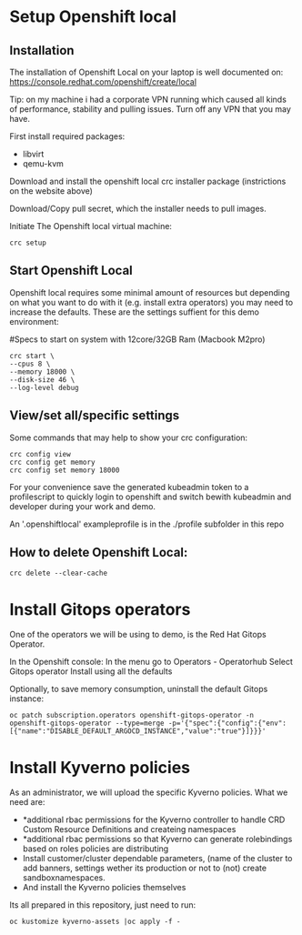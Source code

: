 # Setup Openshift local

## Installation

The installation of Openshift Local on your laptop is well documented on: https://console.redhat.com/openshift/create/local

Tip: on my machine i had a corporate VPN running which caused all kinds of performance, stability and pulling issues. Turn off any VPN that you may have.

First install required packages:
- libvirt
- qemu-kvm

Download and install the openshift local crc installer package (instrictions on the website above)

Download/Copy pull secret, which the installer needs to pull images.

Initiate The Openshift local virtual machine:
```
crc setup
```

## Start Openshift Local

Openshift local requires some minimal amount of resources but depending on what you want to do with it (e.g. install extra operators) you may need to increase the defaults.
These are the settings suffient for this demo environment:

#Specs to start on system with 12core/32GB Ram (Macbook M2pro)
```
crc start \
--cpus 8 \
--memory 18000 \
--disk-size 46 \
--log-level debug
```

## View/set all/specific settings

Some commands that may help to show your crc  configuration:
```
crc config view
crc config get memory
crc config set memory 18000
 ```

For your convenience save the generated kubeadmin token to a profilescript to quickly login to openshift and switch bewith kubeadmin and developer during your work and demo.

An '.openshiftlocal' exampleprofile is in the ./profile subfolder in this repo

## How to delete Openshift Local:

```
crc delete --clear-cache
```


# Install Gitops operators

One of the operators we will be using to demo, is the Red Hat Gitops Operator.

In the Openshift console:
In the menu go to Operators - Operatorhub
Select Gitops operator
Install using all the defaults

Optionally, to save memory consumption, uninstall the default Gitops instance:
```
oc patch subscription.operators openshift-gitops-operator -n openshift-gitops-operator --type=merge -p='{"spec":{"config":{"env":[{"name":"DISABLE_DEFAULT_ARGOCD_INSTANCE","value":"true"}]}}}'
```


# Install Kyverno policies

As an administrator, we will upload the specific Kyverno policies. What we need are:

* *additional rbac permissions for the Kyverno controller to handle CRD Custom Resource Definitions and createing namespaces
* *additional rbac permissions so that Kyverno can generate rolebindings based on roles policies are distributing
* Install customer/cluster dependable parameters, (name of the cluster to add banners, settings wether its production or not to (not) create sandboxnamespaces.
* And install the Kyverno policies themselves

Its all prepared in this repository, just need to run:
```
oc kustomize kyverno-assets |oc apply -f -
```
